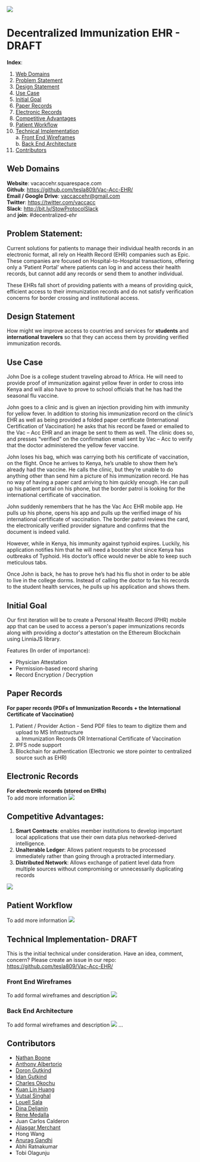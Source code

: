 
<img src="whitepaper-assets/Vac-Acc-logo.png" />

<link href="whitepaper-style.css" rel="stylesheet"></link>

# Decentralized Immunization EHR - DRAFT

**Index**:
1. [Web Domains](#web-domains)
2. [Problem Statement](#problem-statement)
3. [Design Statement](#design-statement)
4. [Use Case](#use-case)
5. [Initial Goal](#initial-goal)
6. [Paper Records](#paper-records)
7. [Electronic Records](#electronic-records)
8. [Competitive Advantages](#competitive-advantages)
9. [Patient Workflow](#patient-workflow)
10. [Technical Implementation](#technical-implementation-draft)  
  a. [Front End Wireframes](#front-end-wireframes)  
  b. [Back End Architecture](#back-end-architecture)  
11. [Contributors](#contributors)

## Web Domains
**Website**: vacaccehr.squarespace.com  
**Github**: https://github.com/tesla809/Vac-Acc-EHR/  
**Email / Google Drive**: vaccaccehr@gmail.com  
**Twitter**: https://twitter.com/vaccacc  
**Slack**: http://bit.ly/StowProtocolSlack  
and **join**: #decentralized-ehr  

## Problem Statement:
Current solutions for patients to manage their individual health records in an electronic format, all rely on Health Record (EHR) companies such as Epic. These companies are focused on Hospital-to-Hospital transactions, offering only a ‘Patient Portal’ where patients can log in and access their health records, but cannot add any records or send them to another individual.

These EHRs fall short of providing patients with a means of providing quick, efficient access to their immunization records and do not satisfy verification concerns for border crossing and institutional access.

## Design Statement
How might we improve access to countries and services for **students** and **international travelers** so that they can access them by providing verified immunization records.

## Use Case
John Doe is a college student traveling abroad to Africa. He will need to provide proof of immunization against yellow fever in order to cross into Kenya and will also have to prove to school officials that he has had the seasonal flu vaccine.

John goes to a clinic and is given an injection providing him with immunity for yellow fever. In addition to storing his immunization record on the clinic’s EHR as well as being provided a folded paper certificate (International Certification of Vaccination) he asks that his record be faxed or emailed to the Vac – Acc EHR and an image be sent to them as well. The clinic does so, and presses “verified” on the confirmation email sent by Vac – Acc to verify that the doctor administered the yellow fever vaccine.

John loses his bag, which was carrying both his certificate of vaccination, on the flight. Once he arrives to Kenya, he’s unable to show them he’s already had the vaccine. He calls the clinic, but they’re unable to do anything other than send him a picture of his immunization record. He has no way of having a paper card arriving to him quickly enough. He can pull up his patient portal on his phone, but the border patrol is looking for the international certificate of vaccination.

John suddenly remembers that he has the Vac Acc EHR mobile app. He pulls up his phone, opens his app and pulls up the verified image of his international certificate of vaccination. The border patrol reviews the card, the electronically verified provider signature and confirms that the document is indeed valid.

However, while in Kenya, his immunity against typhoid expires. Luckily, his application notifies him that he will need a booster shot since Kenya has outbreaks of Typhoid. His doctor’s office would never be able to keep such meticulous tabs.

Once John is back, he has to prove he’s had his flu shot in order to be able to live in the college dorms. Instead of calling the doctor to fax his records to the student health services, he pulls up his application and shows them.

## Initial Goal
Our first iteration will be to create a Personal Health Record (PHR) mobile app that can be used to access a person's paper immunizations records along with providing a doctor's attestation on the Ethereum Blockchain using LinniaJS library.

Features (In order of importance):
- Physician Attestation
- Permission-based record sharing
- Record Encryption / Decryption

## Paper Records
**For paper records (PDFs of Immunization Records + the International Certificate of Vaccination)**

1. Patient / Provider Action - Send PDF files to team to digitize them and upload to MS Infrastructure  
a. Immunization Records OR International Certificate of Vaccination
2. IPFS node support
3. Blockchain for authentication (Electronic we store pointer to centralized source such as EHR)

## Electronic Records
**For electronic records (stored on EHRs)**  
To add more information
<img src="whitepaper-assets/ehr-workflow-white-paper.png" />


## Competitive Advantages:
1. **Smart Contracts**: enables member institutions to develop important local applications that use their own data plus networked-derived intelligence.
2. **Unalterable Ledger**: Allows patient requests to be processed immediately rather than going through a protracted intermediary.
3. **Distributed Network**: Allows exchange of patient level data from multiple sources without compromising or unnecessarily duplicating records

<img src="whitepaper-assets/native-app-features-whitepaper.png" />

## Patient Workflow
To add more information
<img id="ghetto-front-end-ui" src="whitepaper-assets/initial-patient-workflow.png" />

## Technical Implementation- DRAFT
This is the initial technical under consideration. Have an idea, comment, concern? Please create an issue in our repo: https://github.com/tesla809/Vac-Acc-EHR/

### Front End Wireframes
To add formal wireframes and description
<img src="whitepaper-assets/ghetto-UI-wireframes.JPG" />

### Back End Architecture
To add formal wireframes and description
<img src="whitepaper-assets/initial-back-end-architecture.png" />
...

## Contributors
- [Nathan Boone](https://github.com/nathanboone)  
- [Anthony Albertorio](https://github.com/tesla809)
- [Doron Gutkind](https://github.com/dgutkind)
- [Idan Gutkind](https://github.com/idangutkind)  
- [Charles Okochu](https://github.com/ocobra)
- [Kuan Lin Huang](https://github.com/kuanlinhuang)  
- [Vutsal Singhal](https://github.com/vutsalsinghal)
- [Louell Sala](https://github.com/Alchemist21)
- [Dina Deljanin](https://github.com/dinadeljanin)
- [Rene Medalla](https://github.com/renegmed)
- Juan Carlos Calderon
- [Aliasgar Merchant](https://github.com/alijnmerchant21)    
- Hong Wang
- [Anurag Gandhi](https://github.com/anurag1604)  
- Abhi Ratnakumar   
- Tobi Olagunju
